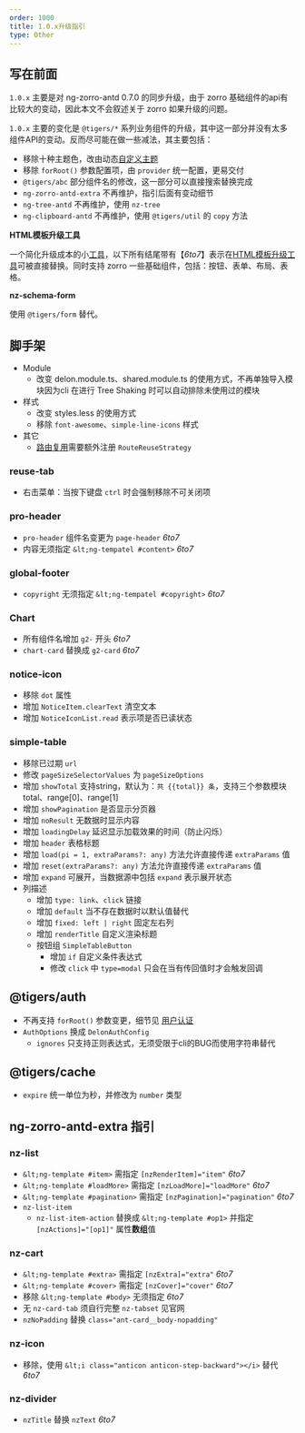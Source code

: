 ```yaml
---
order: 1000
title: 1.0.x升级指引
type: Other
---
```


## 写在前面

`1.0.x` 主要是对 ng-zorro-antd 0.7.0 的同步升级，由于 zorro 基础组件的api有比较大的变动，因此本文不会叙述关于 zorro 如果升级的问题。

`1.0.x` 主要的变化是 `@tigers/*` 系列业务组件的升级，其中这一部分并没有太多组件API的变动。反而尽可能在做一些减法，其主要包括：

- 移除十种主题色，改由动态[自定义主题](/tools/theme)
- 移除 `forRoot()` 参数配置项，由 `provider` 统一配置，更易交付
- `@tigers/abc` 部分组件名的修改，这一部分可以直接搜索替换完成
- `ng-zorro-antd-extra` 不再维护，指引后面有变动细节
- `ng-tree-antd` 不再维护，使用 `nz-tree`
- `ng-clipboard-antd` 不再维护，使用 `@tigers/util` 的 `copy` 方法

**HTML模板升级工具**

一个简化升级成本的小[工具](/6to7)，以下所有结尾带有【_6to7_】表示在[HTML模板升级工具](/6to7)可被直接替换。同时支持 zorro 一些基础组件，包括：按钮、表单、布局、表格。

**nz-schema-form**

使用 `@tigers/form` 替代。

## 脚手架

- Module
  - 改变 delon.module.ts、shared.module.ts 的使用方式，不再单独导入模块因为cli 在进行 Tree Shaking 时可以自动排除未使用过的模块
- 样式
  - 改变 styles.less 的使用方式
  - 移除 `font-awesome`、`simple-line-icons` 样式
- 其它
  - [路由复用](/components/reuse-tab)需要额外注册 `RouteReuseStrategy`

### reuse-tab

- 右击菜单：当按下键盘 `ctrl` 时会强制移除不可关闭项

### pro-header

- `pro-header` 组件名变更为 `page-header` _6to7_
- 内容无须指定 `&lt;ng-tempatel #content>` _6to7_

### global-footer

- `copyright` 无须指定 `&lt;ng-tempatel #copyright>` _6to7_

### Chart

- 所有组件名增加 `g2-` 开头 _6to7_
- `chart-card` 替换成 `g2-card` _6to7_

### notice-icon

- 移除 `dot` 属性
- 增加 `NoticeItem.clearText` 清空文本
- 增加 `NoticeIconList.read` 表示项是否已读状态

### simple-table

- 移除已过期 `url`
- 修改 `pageSizeSelectorValues` 为 `pageSizeOptions`
- 增加 `showTotal` 支持string，默认为：`共 {{total}} 条`，支持三个参数模块 total、range[0]、range[1]
- 增加 `showPagination` 是否显示分页器
- 增加 `noResult` 无数据时显示内容
- 增加 `loadingDelay` 延迟显示加载效果的时间（防止闪烁）
- 增加 `header` 表格标题
- 增加 `load(pi = 1, extraParams?: any)` 方法允许直接传递 `extraParams` 值
- 增加 `reset(extraParams?: any)` 方法允许直接传递 `extraParams` 值
- 增加 `expand` 可展开，当数据源中包括 `expand` 表示展开状态
- 列描述
	- 增加 `type: link`、`click` 链接
	- 增加 `default` 当不存在数据时以默认值替代
	- 增加 `fixed: left | right` 固定左右列
	- 增加 `renderTitle` 自定义渲染标题
    - 按钮组 `SimpleTableButton`
        - 增加 `if` 自定义条件表达式
        - 修改 `click` 中 `type=modal` 只会在当有传回值时才会触发回调

## @tigers/auth

- 不再支持 `forRoot()` 参数变更，细节见 [用户认证](/docs/auth)
- `AuthOptions` 换成 `DelonAuthConfig`
    - `ignores` 只支持正则表达式，无须受限于cli的BUG而使用字符串替代

## @tigers/cache

- `expire` 统一单位为秒，并修改为 `number` 类型

## ng-zorro-antd-extra 指引

### nz-list

- `&lt;ng-template #item>` 需指定 `[nzRenderItem]="item"` _6to7_
- `&lt;ng-template #loadMore>` 需指定 `[nzLoadMore]="loadMore"` _6to7_
- `&lt;ng-template #pagination>` 需指定 `[nzPagination]="pagination"` _6to7_
- `nz-list-item`
    - `nz-list-item-action` 替换成 `&lt;ng-template #op1>` 并指定 `[nzActions]="[op1]"` 属性**数组**值

### nz-cart

- `&lt;ng-template #extra>` 需指定 `[nzExtra]="extra"` _6to7_
- `&lt;ng-template #cover>` 需指定 `[nzCover]="cover"` _6to7_
- 移除 `&lt;ng-template #body>` 无须指定 _6to7_
- 无 `nz-card-tab` 须自行完整 `nz-tabset` 见官网
- `nzNoPadding` 替换 `class="ant-card__body-nopadding"`

### nz-icon

- 移除，使用 `&lt;i class="anticon anticon-step-backward"></i>` 替代 _6to7_

### nz-divider

- `nzTitle` 替换 `nzText` _6to7_
